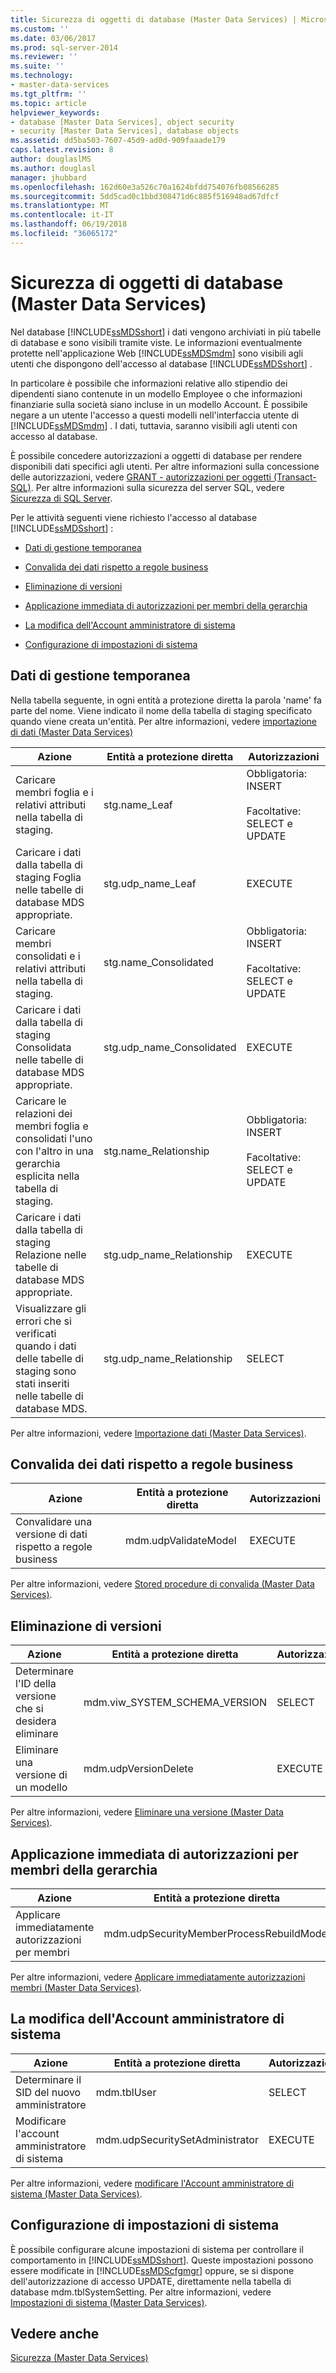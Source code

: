 ```yaml
---
title: Sicurezza di oggetti di database (Master Data Services) | Microsoft Docs
ms.custom: ''
ms.date: 03/06/2017
ms.prod: sql-server-2014
ms.reviewer: ''
ms.suite: ''
ms.technology:
- master-data-services
ms.tgt_pltfrm: ''
ms.topic: article
helpviewer_keywords:
- database [Master Data Services], object security
- security [Master Data Services], database objects
ms.assetid: dd5ba503-7607-45d9-ad0d-909faaade179
caps.latest.revision: 8
author: douglaslMS
ms.author: douglasl
manager: jhubbard
ms.openlocfilehash: 162d60e3a526c70a1624bfdd754076fb08566285
ms.sourcegitcommit: 5dd5cad0c1bbd308471d6c885f516948ad67dfcf
ms.translationtype: MT
ms.contentlocale: it-IT
ms.lasthandoff: 06/19/2018
ms.locfileid: "36065172"
---
```

# <a name="database-object-security-master-data-services"></a>Sicurezza di oggetti di database (Master Data Services)
  Nel database [!INCLUDE[ssMDSshort](../includes/ssmdsshort-md.md)] i dati vengono archiviati in più tabelle di database e sono visibili tramite viste. Le informazioni eventualmente protette nell'applicazione Web [!INCLUDE[ssMDSmdm](../includes/ssmdsmdm-md.md)] sono visibili agli utenti che dispongono dell'accesso al database [!INCLUDE[ssMDSshort](../includes/ssmdsshort-md.md)] .  
  
 In particolare è possibile che informazioni relative allo stipendio dei dipendenti siano contenute in un modello Employee o che informazioni finanziarie sulla società siano incluse in un modello Account. È possibile negare a un utente l'accesso a questi modelli nell'interfaccia utente di [!INCLUDE[ssMDSmdm](../includes/ssmdsmdm-md.md)] . I dati, tuttavia, saranno visibili agli utenti con accesso al database.  
  
 È possibile concedere autorizzazioni a oggetti di database per rendere disponibili dati specifici agli utenti. Per altre informazioni sulla concessione delle autorizzazioni, vedere [GRANT - autorizzazioni per oggetti &#40;Transact-SQL&#41;](/sql/t-sql/statements/grant-object-permissions-transact-sql). Per altre informazioni sulla sicurezza del server SQL, vedere [Sicurezza di SQL Server](../relational-databases/security/securing-sql-server.md).  
  
 Per le attività seguenti viene richiesto l'accesso al database [!INCLUDE[ssMDSshort](../includes/ssmdsshort-md.md)] :  
  
-   [Dati di gestione temporanea](#Staging)  
  
-   [Convalida dei dati rispetto a regole business](#rules)  
  
-   [Eliminazione di versioni](#Versions)  
  
-   [Applicazione immediata di autorizzazioni per membri della gerarchia](#Hierarchy)  
  
-   [La modifica dell'Account amministratore di sistema](#SysAdmin)  
  
-   [Configurazione di impostazioni di sistema](#SysSettings)  
  
##  <a name="Staging"></a> Dati di gestione temporanea  
 Nella tabella seguente, in ogni entità a protezione diretta la parola 'name' fa parte del nome. Viene indicato il nome della tabella di staging specificato quando viene creata un'entità. Per altre informazioni, vedere [importazione di dati &#40;Master Data Services&#41;](overview-importing-data-from-tables-master-data-services.md)  
  
|Azione|Entità a protezione diretta|Autorizzazioni|  
|------------|----------------|-----------------|  
|Caricare membri foglia e i relativi attributi nella tabella di staging.|stg.name_Leaf|Obbligatoria: INSERT<br /><br /> Facoltative: SELECT e UPDATE|  
|Caricare i dati dalla tabella di staging Foglia nelle tabelle di database MDS appropriate.|stg.udp_name_Leaf|EXECUTE|  
|Caricare membri consolidati e i relativi attributi nella tabella di staging.|stg.name_Consolidated|Obbligatoria: INSERT<br /><br /> Facoltative: SELECT e UPDATE|  
|Caricare i dati dalla tabella di staging Consolidata nelle tabelle di database MDS appropriate.|stg.udp_name_Consolidated|EXECUTE|  
|Caricare le relazioni dei membri foglia e consolidati l'uno con l'altro in una gerarchia esplicita nella tabella di staging.|stg.name_Relationship|Obbligatoria: INSERT<br /><br /> Facoltative: SELECT e UPDATE|  
|Caricare i dati dalla tabella di staging Relazione nelle tabelle di database MDS appropriate.|stg.udp_name_Relationship|EXECUTE|  
|Visualizzare gli errori che si verificati quando i dati delle tabelle di staging sono stati inseriti nelle tabelle di database MDS.|stg.udp_name_Relationship|SELECT|  
  
 Per altre informazioni, vedere [Importazione dati &#40;Master Data Services&#41;](overview-importing-data-from-tables-master-data-services.md).  
  
##  <a name="rules"></a> Convalida dei dati rispetto a regole business  
  
|Azione|Entità a protezione diretta|Autorizzazioni|  
|------------|---------------|-----------------|  
|Convalidare una versione di dati rispetto a regole business|mdm.udpValidateModel|EXECUTE|  
  
 Per altre informazioni, vedere [Stored procedure di convalida &#40;Master Data Services&#41;](../../2014/master-data-services/validation-stored-procedure-master-data-services.md).  
  
##  <a name="Versions"></a> Eliminazione di versioni  
  
|Azione|Entità a protezione diretta|Autorizzazioni|  
|------------|----------------|-----------------|  
|Determinare l'ID della versione che si desidera eliminare|mdm.viw_SYSTEM_SCHEMA_VERSION|SELECT|  
|Eliminare una versione di un modello|mdm.udpVersionDelete|EXECUTE|  
  
 Per altre informazioni, vedere [Eliminare una versione &#40;Master Data Services&#41;](../../2014/master-data-services/delete-a-version-master-data-services.md).  
  
##  <a name="Hierarchy"></a> Applicazione immediata di autorizzazioni per membri della gerarchia  
  
|Azione|Entità a protezione diretta|Autorizzazioni|  
|------------|----------------|-----------------|  
|Applicare immediatamente autorizzazioni per membri|mdm.udpSecurityMemberProcessRebuildModel|EXECUTE|  
  
 Per altre informazioni, vedere [Applicare immediatamente autorizzazioni membri &#40;Master Data Services&#41;](../../2014/master-data-services/immediately-apply-member-permissions-master-data-services.md).  
  
##  <a name="SysAdmin"></a> La modifica dell'Account amministratore di sistema  
  
|Azione|Entità a protezione diretta|Autorizzazioni|  
|------------|----------------|-----------------|  
|Determinare il SID del nuovo amministratore|mdm.tblUser|SELECT|  
|Modificare l'account amministratore di sistema|mdm.udpSecuritySetAdministrator|EXECUTE|  
  
 Per altre informazioni, vedere [modificare l'Account amministratore di sistema &#40;Master Data Services&#41;](../../2014/master-data-services/change-the-system-administrator-account-master-data-services.md).  
  
##  <a name="SysSettings"></a> Configurazione di impostazioni di sistema  
 È possibile configurare alcune impostazioni di sistema per controllare il comportamento in [!INCLUDE[ssMDSshort](../includes/ssmdsshort-md.md)]. Queste impostazioni possono essere modificate in [!INCLUDE[ssMDScfgmgr](../includes/ssmdscfgmgr-md.md)] oppure, se si dispone dell'autorizzazione di accesso UPDATE, direttamente nella tabella di database mdm.tblSystemSetting. Per altre informazioni, vedere [Impostazioni di sistema &#40;Master Data Services&#41;](../../2014/master-data-services/system-settings-master-data-services.md).  
  
## <a name="see-also"></a>Vedere anche  
 [Sicurezza &#40;Master Data Services&#41;](../../2014/master-data-services/security-master-data-services.md)  
  
  
